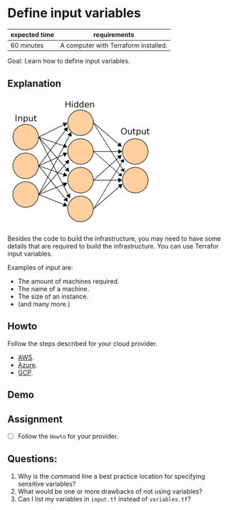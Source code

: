 # Define input variables

|expected time|requirements                                    |
|-------------|------------------------------------------------|
|60 minutes   |A computer with Terraform installed.            |

Goal: Learn how to define input variables.

## Explanation

![input output](images/input-output.png "Input Output")

Besides the code to build the infrastructure, you may need to have some details that are required to build the infrastructure. You can use Terrafor input variables.

Examples of input are:

- The amount of machines required.
- The name of a machine.
- The size of an instance.
- (and many more.)

## Howto

Follow the steps described for your cloud provider.

- [AWS](https://learn.hashicorp.com/tutorials/terraform/aws-variables?in=terraform/aws-get-started).
- [Azure](https://learn.hashicorp.com/tutorials/terraform/azure-variables?in=terraform/azure-get-started).
- [GCP](https://learn.hashicorp.com/tutorials/terraform/google-cloud-platform-variables?in=terraform/gcp-get-started).

## Demo

## Assignment

- [ ] Follow the `Howto` for your provider.

## Questions:

1. Why is the command line a best practice location for specifying sensitive variables?
2. What would be one or more drawbacks of not using variables?
3. Can I list my variables in `input.tf` instead of `variables.tf`?
